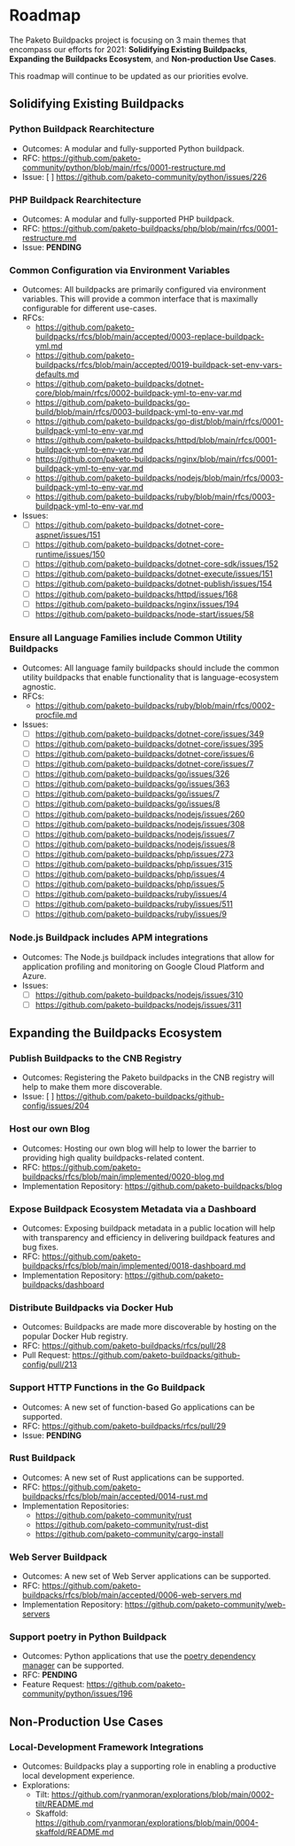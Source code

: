# Roadmap

The Paketo Buildpacks project is focusing on 3 main themes that encompass our
efforts for 2021: **Solidifying Existing Buildpacks**, **Expanding the
Buildpacks Ecosystem**, and **Non-production Use Cases**.

This roadmap will continue to be updated as our priorities evolve.

## Solidifying Existing Buildpacks

### Python Buildpack Rearchitecture
- Outcomes: A modular and fully-supported Python buildpack.
- RFC: https://github.com/paketo-community/python/blob/main/rfcs/0001-restructure.md
- Issue: [ ] https://github.com/paketo-community/python/issues/226

### PHP Buildpack Rearchitecture
- Outcomes: A modular and fully-supported PHP buildpack.
- RFC: https://github.com/paketo-buildpacks/php/blob/main/rfcs/0001-restructure.md
- Issue: **PENDING**

### Common Configuration via Environment Variables
- Outcomes: All buildpacks are primarily configured via environment variables.
  This will provide a common interface that is maximally configurable for
  different use-cases.
- RFCs:
  - https://github.com/paketo-buildpacks/rfcs/blob/main/accepted/0003-replace-buildpack-yml.md
  - https://github.com/paketo-buildpacks/rfcs/blob/main/accepted/0019-buildpack-set-env-vars-defaults.md
  - https://github.com/paketo-buildpacks/dotnet-core/blob/main/rfcs/0002-buildpack-yml-to-env-var.md
  - https://github.com/paketo-buildpacks/go-build/blob/main/rfcs/0003-buildpack-yml-to-env-var.md
  - https://github.com/paketo-buildpacks/go-dist/blob/main/rfcs/0001-buildpack-yml-to-env-var.md
  - https://github.com/paketo-buildpacks/httpd/blob/main/rfcs/0001-buildpack-yml-to-env-var.md
  - https://github.com/paketo-buildpacks/nginx/blob/main/rfcs/0001-buildpack-yml-to-env-var.md
  - https://github.com/paketo-buildpacks/nodejs/blob/main/rfcs/0003-buildpack-yml-to-env-var.md
  - https://github.com/paketo-buildpacks/ruby/blob/main/rfcs/0003-buildpack-yml-to-env-var.md
- Issues:
  - [ ] https://github.com/paketo-buildpacks/dotnet-core-aspnet/issues/151
  - [ ] https://github.com/paketo-buildpacks/dotnet-core-runtime/issues/150
  - [ ] https://github.com/paketo-buildpacks/dotnet-core-sdk/issues/152
  - [ ] https://github.com/paketo-buildpacks/dotnet-execute/issues/151
  - [ ] https://github.com/paketo-buildpacks/dotnet-publish/issues/154
  - [ ] https://github.com/paketo-buildpacks/httpd/issues/168
  - [ ] https://github.com/paketo-buildpacks/nginx/issues/194
  - [ ] https://github.com/paketo-buildpacks/node-start/issues/58

### Ensure all Language Families include Common Utility Buildpacks
- Outcomes: All language family buildpacks should include the common utility
  buildpacks that enable functionality that is language-ecosystem agnostic.
- RFCs:
  - https://github.com/paketo-buildpacks/ruby/blob/main/rfcs/0002-procfile.md
- Issues:
  - [ ] https://github.com/paketo-buildpacks/dotnet-core/issues/349
  - [ ] https://github.com/paketo-buildpacks/dotnet-core/issues/395
  - [ ] https://github.com/paketo-buildpacks/dotnet-core/issues/6
  - [ ] https://github.com/paketo-buildpacks/dotnet-core/issues/7
  - [ ] https://github.com/paketo-buildpacks/go/issues/326
  - [ ] https://github.com/paketo-buildpacks/go/issues/363
  - [ ] https://github.com/paketo-buildpacks/go/issues/7
  - [ ] https://github.com/paketo-buildpacks/go/issues/8
  - [ ] https://github.com/paketo-buildpacks/nodejs/issues/260
  - [ ] https://github.com/paketo-buildpacks/nodejs/issues/308
  - [ ] https://github.com/paketo-buildpacks/nodejs/issues/7
  - [ ] https://github.com/paketo-buildpacks/nodejs/issues/8
  - [ ] https://github.com/paketo-buildpacks/php/issues/273
  - [ ] https://github.com/paketo-buildpacks/php/issues/315
  - [ ] https://github.com/paketo-buildpacks/php/issues/4
  - [ ] https://github.com/paketo-buildpacks/php/issues/5
  - [ ] https://github.com/paketo-buildpacks/ruby/issues/4
  - [ ] https://github.com/paketo-buildpacks/ruby/issues/511
  - [ ] https://github.com/paketo-buildpacks/ruby/issues/9

### Node.js Buildpack includes APM integrations
- Outcomes: The Node.js buildpack includes integrations that allow for
  application profiling and monitoring on Google Cloud Platform and Azure.
- Issues:
  - [ ] https://github.com/paketo-buildpacks/nodejs/issues/310
  - [ ] https://github.com/paketo-buildpacks/nodejs/issues/311

## Expanding the Buildpacks Ecosystem

### Publish Buildpacks to the CNB Registry
- Outcomes: Registering the Paketo buildpacks in the CNB registry will help to
  make them more discoverable.
- Issue: [ ] https://github.com/paketo-buildpacks/github-config/issues/204

### Host our own Blog
- Outcomes: Hosting our own blog will help to lower the barrier to providing
  high quality buildpacks-related content.
- RFC: https://github.com/paketo-buildpacks/rfcs/blob/main/implemented/0020-blog.md
- Implementation Repository: https://github.com/paketo-buildpacks/blog

### Expose Buildpack Ecosystem Metadata via a Dashboard
- Outcomes: Exposing buildpack metadata in a public location will help with
  transparency and efficiency in delivering buildpack features and bug fixes.
- RFC: https://github.com/paketo-buildpacks/rfcs/blob/main/implemented/0018-dashboard.md
- Implementation Repository: https://github.com/paketo-buildpacks/dashboard

### Distribute Buildpacks via Docker Hub
- Outcomes: Buildpacks are made more discoverable by hosting on the popular
  Docker Hub registry.
- RFC: https://github.com/paketo-buildpacks/rfcs/pull/28
- Pull Request: https://github.com/paketo-buildpacks/github-config/pull/213

### Support HTTP Functions in the Go Buildpack
- Outcomes: A new set of function-based Go applications can be supported.
- RFC: https://github.com/paketo-buildpacks/rfcs/pull/29
- Issue: **PENDING**

### Rust Buildpack
- Outcomes: A new set of Rust applications can be supported.
- RFC: https://github.com/paketo-buildpacks/rfcs/blob/main/accepted/0014-rust.md
- Implementation Repositories:
  - https://github.com/paketo-community/rust
  - https://github.com/paketo-community/rust-dist
  - https://github.com/paketo-community/cargo-install

### Web Server Buildpack
- Outcomes: A new set of Web Server applications can be supported.
- RFC: https://github.com/paketo-buildpacks/rfcs/blob/main/accepted/0006-web-servers.md
- Implementation Repository: https://github.com/paketo-community/web-servers

### Support poetry in Python Buildpack
- Outcomes: Python applications that use the [poetry dependency manager](https://python-poetry.org) can be supported.
- RFC: **PENDING**
- Feature Request: https://github.com/paketo-community/python/issues/196

## Non-Production Use Cases

### Local-Development Framework Integrations
- Outcomes: Buildpacks play a supporting role in enabling a productive local
  development experience.
- Explorations:
  - Tilt: https://github.com/ryanmoran/explorations/blob/main/0002-tilt/README.md
  - Skaffold: https://github.com/ryanmoran/explorations/blob/main/0004-skaffold/README.md

